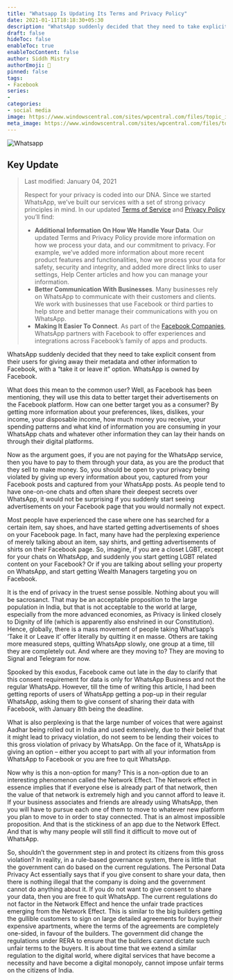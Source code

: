 ```yaml
---
title: "Whatsapp Is Updating Its Terms and Privacy Policy"
date: 2021-01-11T18:18:30+05:30
description: "WhatsApp suddenly decided that they need to take explicit consent from their users for giving away their metadata and other information to Facebook, with a “take it or leave it” option. WhatsApp is owned by Facebook."
draft: false
hideToc: false
enableToc: true
enableTocContent: false
author: Siddh Mistry
authorEmoji: 🤯
pinned: false
tags:
- Facebook
series:
-
categories:
- social media
image: https://www.windowscentral.com/sites/wpcentral.com/files/topic_images/2015/whatsapp-messenger-logo.png
meta_image: https://www.windowscentral.com/sites/wpcentral.com/files/topic_images/2015/whatsapp-messenger-logo.png
---
```


![Whatsapp](/images/talks/whatsapp.png)

## Key Update

> Last modified: January 04, 2021
>
> Respect for your privacy is coded into our DNA. Since we started WhatsApp, we’ve built our services with a set of strong privacy principles in mind. In our updated [Terms of Service](https://www.whatsapp.com/legal/updates/terms-of-service) and [Privacy Policy](https://www.whatsapp.com/legal/updates/privacy-policy) you’ll find:
>
> - **Additional Information On How We Handle Your Data**. Our updated Terms and Privacy Policy provide more information on how we process your data, and our commitment to privacy. For example, we’ve added more information about more recent product features and functionalities, how we process your data for safety, security and integrity, and added more direct links to user settings, Help Center articles and how you can manage your information.
> - **Better Communication With Businesses**. Many businesses rely on WhatsApp to communicate with their customers and clients. We work with businesses that use Facebook or third parties to help store and better manage their communications with you on WhatsApp.
> - **Making It Easier To Connect**. As part of the [Facebook Companies](https://faq.whatsapp.com/general/security-and-privacy/the-facebook-companies), WhatsApp partners with Facebook to offer experiences and integrations across Facebook’s family of apps and products.

WhatsApp suddenly decided that they need to take explicit consent from their users for giving away their metadata and other information to Facebook, with a “take it or leave it” option. WhatsApp is owned by Facebook.

What does this mean to the common user? Well, as Facebook has been mentioning, they will use this data to better target their advertisements on the Facebook platform. How can one better target you as a consumer? By getting more information about your preferences, likes, dislikes, your income, your disposable income, how much money you receive, your spending patterns and what kind of information you are consuming in your WhatsApp chats and whatever other information they can lay their hands on through their digital platforms.

Now as the argument goes, if you are not paying for the WhatsApp service, then you have to pay to them through your data, as you are the product that they sell to make money. So, you should be open to your privacy being violated by giving up every information about you, captured from your Facebook posts and captured from your WhatsApp posts. As people tend to have one-on-one chats and often share their deepest secrets over WhatsApp, it would not be surprising if you suddenly start seeing advertisements on your Facebook page that you would normally not expect.

Most people have experienced the case where one has searched for a certain item, say shoes, and have started getting advertisements of shoes on your Facebook page. In fact, many have had the perplexing experience of merely talking about an item, say shirts, and getting advertisements of shirts on their Facebook page. So, imagine, if you are a closet LGBT, except for your chats on WhatsApp, and suddenly you start getting LGBT related content on your Facebook? Or if you are talking about selling your property on WhatsApp, and start getting Wealth Managers targeting you on Facebook.

It is the end of privacy in the truest sense possible. Nothing about you will be sacrosanct. That may be an acceptable proposition to the large population in India, but that is not acceptable to the world at large, especially from the more advanced economies, as Privacy is linked closely to Dignity of life (which is apparently also enshrined in our Constitution). Hence, globally, there is a mass movement of people taking What’sapp’s ‘Take it or Leave it’ offer literally by quitting it en masse. Others are taking more measured steps, quitting WhatsApp slowly, one group at a time, till they are completely out. And where are they moving to? They are moving to Signal and Telegram for now.

Spooked by this exodus, Facebook came out late in the day to clarify that this consent requirement for data is only for WhatsApp Business and not the regular WhatsApp. However, till the time of writing this article, I had been getting reports of users of WhatsApp getting a pop-up in their regular WhatsApp, asking them to give consent of sharing their data with Facebook, with January 8th being the deadline.

What is also perplexing is that the large number of voices that were against Aadhar being rolled out in India and used extensively, due to their belief that it might lead to privacy violation, do not seem to be lending their voices to this gross violation of privacy by WhatsApp. On the face of it, WhatsApp is giving an option – either you accept to part with all your information from WhatsApp to Facebook or you are free to quit WhatsApp.

Now why is this a non-option for many? This is a non-option due to an interesting phenomenon called the Network Effect. The Network effect in essence implies that if everyone else is already part of that network, then the value of that network is extremely high and you cannot afford to leave it. If your business associates and friends are already using WhatsApp, then you will have to pursue each one of them to move to whatever new platform you plan to move to in order to stay connected. That is an almost impossible proposition. And that is the stickiness of an app due to the Network Effect. And that is why many people will still find it difficult to move out of WhatsApp.

So, shouldn’t the government step in and protect its citizens from this gross violation? In reality, in a rule-based governance system, there is little that the government can do based on the current regulations. The Personal Data Privacy Act essentially says that if you give consent to share your data, then there is nothing illegal that the company is doing and the government cannot do anything about it. If you do not want to give consent to share your data, then you are free to quit WhatsApp. The current regulations do not factor in the Network Effect and hence the unfair trade practices emerging from the Network Effect. This is similar to the big builders getting the gullible customers to sign on large detailed agreements for buying their expensive apartments, where the terms of the agreements are completely one-sided, in favour of the builders. The government did change the regulations under RERA to ensure that the builders cannot dictate such unfair terms to the buyers. It is about time that we extend a similar regulation to the digital world, where digital services that have become a necessity and have become a digital monopoly, cannot impose unfair terms on the citizens of India.